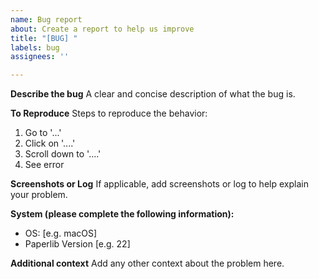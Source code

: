 ```yaml
---
name: Bug report
about: Create a report to help us improve
title: "[BUG] "
labels: bug
assignees: ''

---
```


**Describe the bug**
A clear and concise description of what the bug is.

**To Reproduce**
Steps to reproduce the behavior:
1. Go to '...'
2. Click on '....'
3. Scroll down to '....'
4. See error

**Screenshots or Log**
If applicable, add screenshots or log to help explain your problem.

**System (please complete the following information):**
 - OS: [e.g. macOS]
 - Paperlib Version [e.g. 22]

**Additional context**
Add any other context about the problem here.
